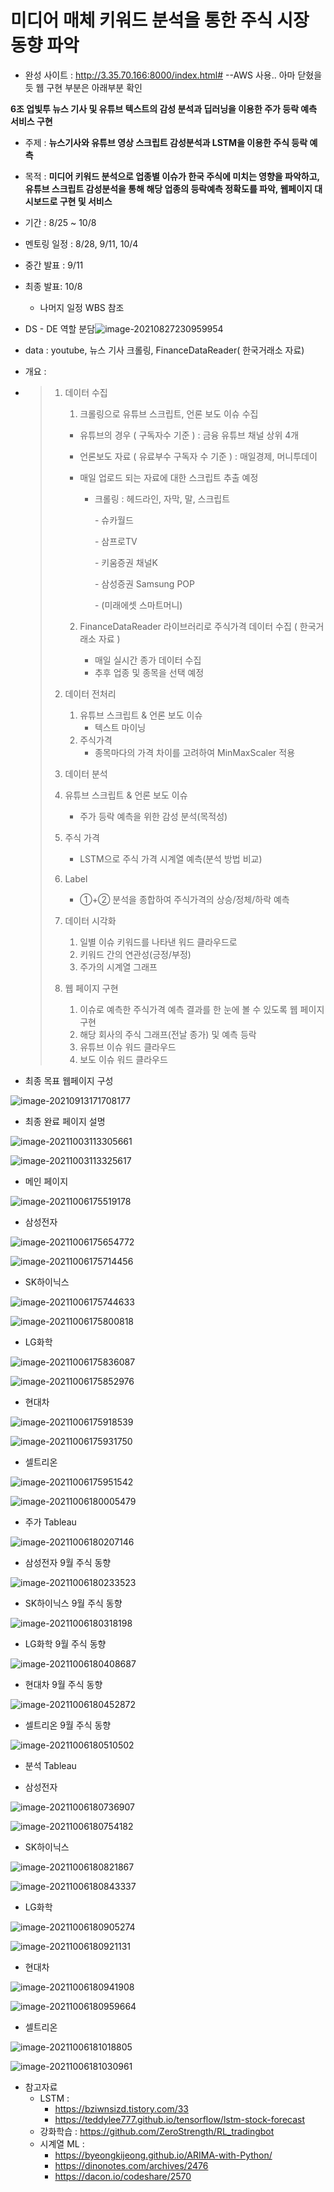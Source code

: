 # 미디어 매체 키워드 분석을 통한 주식 시장 동향 파악


- 완성 사이트 : http://3.35.70.166:8000/index.html# --AWS 사용.. 아마 닫혔을 듯 웹 구현 부분은 아래부분 확인

**6조 업빛투 뉴스 기사 및 유튜브 텍스트의 감성 분석과 딥러닝을 이용한 주가 등락 예측 서비스 구현**

- 주제 : **뉴스기사와 유튜브 영상 스크립트 감성분석과 LSTM을 이용한 주식 등락 예측**

- 목적 : **미디어 키워드 분석으로 업종별 이슈가 한국 주식에 미치는 영향을 파악하고, 유튜브 스크립트 감성분석을 통해 해당 업종의 등락예측 정확도를 파악, 웹페이지 대시보드로 구현 및 서비스**

- 기간 : 8/25 ~ 10/8

- 멘토링 일정 : 8/28, 9/11, 10/4

- 중간 발표 : 9/11

- 최종 발표: 10/8
  - 나머지 일정 WBS 참조

- DS - DE 역할 분담![image-20210827230959954](md-images/image-20210827230959954.png)

- data : youtube, 뉴스 기사 크롤링, FinanceDataReader( 한국거래소 자료)

- 개요 :

- > 1. 데이터 수집
  >
  >    1.  크롤링으로 유튜브 스크립트, 언론 보도 이슈 수집
  >
  >       - 유튜브의 경우 ( 구독자수 기준 ) : 금융 유튜브 채널 상위 4개
  >
  >       - 언론보도 자료 ( 유료부수 구독자 수 기준 ) : 매일경제, 머니투데이     
  >
  >       - 매일 업로드 되는 자료에 대한 스크립트 추출 예정
  >
  >         - 크롤링 : 헤드라인, 자막, 말, 스크립트
  >
  >           \- 슈카월드
  >
  >           \- 삼프로TV
  >
  >           \- 키움증권 채널K
  >
  >           \- 삼성증권 Samsung POP
  >
  >           \- (미래에셋 스마트머니)
  >
  >    2. FinanceDataReader 라이브러리로 주식가격 데이터 수집 ( 한국거래소  자료 ) 
  >
  >       - 매일 실시간 종가 데이터 수집      
  >       - 추후 업종 및 종목을 선택 예정
  >
  > 2. 데이터 전처리
  >
  >    1. 유튜브 스크립트 & 언론 보도 이슈   
  >       - 텍스트 마이닝
  >    2. 주식가격
  >       - 종목마다의 가격 차이를 고려하여 MinMaxScaler 적용
  >
  > 3.  데이터 분석
  >
  >    1. 유튜브 스크립트 & 언론 보도 이슈      
  >       - 주가 등락 예측을 위한 감성 분석(목적성)
  >
  >    2. 주식 가격     
  >       -   LSTM으로 주식 가격 시계열 예측(분석 방법 비교) 
  >    3. Label
  >       - ①+② 분석을 종합하여 주식가격의 상승/정체/하락 예측
  >
  > 4. 데이터 시각화
  >
  >    1. 일별 이슈 키워드를 나타낸 워드 클라우드로   
  >    2. 키워드 간의 연관성(긍정/부정)   
  >    3. 주가의 시계열 그래프 
  >
  > 5. 웹 페이지 구현
  >
  >    1. 이슈로 예측한 주식가격 예측 결과를 한 눈에 볼 수 있도록 웹 페이지 구현   
  >    2. 해당 회사의 주식 그래프(전날 종가) 및 예측 등락   
  >    3. 유튜브 이슈 워드 클라우드   
  >    4. 보도 이슈 워드 클라우드  



- 최종 목표 웹페이지 구성

![image-20210913171708177](md-images/image-20210913171708177.png)

- 최종 완료 페이지 설명

![image-20211003113305661](md-images/image-20211003113305661.png)

![image-20211003113325617](md-images/image-20211003113325617.png)

- 메인 페이지

![image-20211006175519178](md-images/image-20211006175519178.png)

- 삼성전자

![image-20211006175654772](md-images/image-20211006175654772.png)

![image-20211006175714456](md-images/image-20211006175714456.png)

- SK하이닉스

![image-20211006175744633](md-images/image-20211006175744633.png)

![image-20211006175800818](md-images/image-20211006175800818.png)

- LG화학

![image-20211006175836087](md-images/image-20211006175836087.png)

![image-20211006175852976](md-images/image-20211006175852976.png)

- 현대차

![image-20211006175918539](md-images/image-20211006175918539.png)

![image-20211006175931750](md-images/image-20211006175931750.png)

- 셀트리온

![image-20211006175951542](md-images/image-20211006175951542.png)

![image-20211006180005479](md-images/image-20211006180005479.png)

- 주가 Tableau

![image-20211006180207146](md-images/image-20211006180207146.png)

- 삼성전자 9월 주식 동향

![image-20211006180233523](md-images/image-20211006180233523.png)

- SK하이닉스 9월 주식 동향

![image-20211006180318198](md-images/image-20211006180318198.png)

- LG화학 9월 주식 동향

![image-20211006180408687](md-images/image-20211006180408687.png)

- 현대차 9월 주식 동향

![image-20211006180452872](md-images/image-20211006180452872.png)

- 셀트리온 9월 주식 동향

![image-20211006180510502](md-images/image-20211006180510502.png)



- 분석 Tableau

- 삼성전자

![image-20211006180736907](md-images/image-20211006180736907.png)

![image-20211006180754182](md-images/image-20211006180754182.png)

- SK하이닉스

![image-20211006180821867](md-images/image-20211006180821867.png)

![image-20211006180843337](md-images/image-20211006180843337.png)

- LG화학

![image-20211006180905274](md-images/image-20211006180905274.png)

![image-20211006180921131](md-images/image-20211006180921131.png)

- 현대차

![image-20211006180941908](md-images/image-20211006180941908.png)

![image-20211006180959664](md-images/image-20211006180959664.png)

- 셀트리온

![image-20211006181018805](md-images/image-20211006181018805.png)

![image-20211006181030961](md-images/image-20211006181030961.png)



- 참고자료
  - LSTM : 
    - https://bziwnsizd.tistory.com/33
    - https://teddylee777.github.io/tensorflow/lstm-stock-forecast
  - 강화학습 : https://github.com/ZeroStrength/RL_tradingbot
  - 시계열 ML : 
    - https://byeongkijeong.github.io/ARIMA-with-Python/
    - https://dinonotes.com/archives/2476
    - https://dacon.io/codeshare/2570
